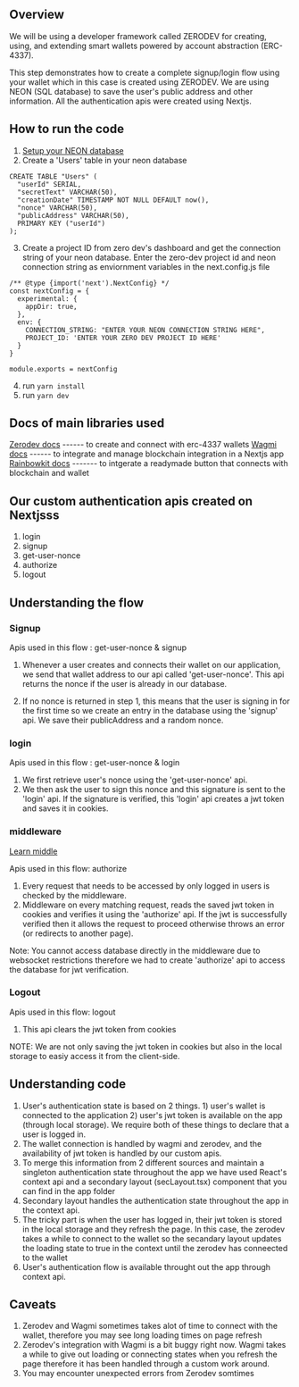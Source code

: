 ## Overview

We will be using a developer framework called ZERODEV for creating, using, and extending smart wallets powered by account abstraction (ERC-4337). 

This step demonstrates how to create a complete signup/login flow using your wallet which in this case is created using ZERODEV. We are using NEON (SQL database) to save the user's public address and other information. All the authentication apis were created using Nextjs.

## How to run the code

1) [Setup your NEON database](https://github.com/panaverse/learn-nextjs/tree/main/step12_serverless_databases/relational/step00_raw_helloworld)
2) Create a 'Users' table in your neon database 

```
CREATE TABLE "Users" (
  "userId" SERIAL,
  "secretText" VARCHAR(50),
  "creationDate" TIMESTAMP NOT NULL DEFAULT now(),
  "nonce" VARCHAR(50),
  "publicAddress" VARCHAR(50),
  PRIMARY KEY ("userId")
);
```


3) Create a project ID from zero dev's dashboard and get the connection string of your neon database. Enter the zero-dev project id and neon connection string as enviornment variables in the next.config.js file

```
/** @type {import('next').NextConfig} */
const nextConfig = {
  experimental: {
    appDir: true,
  },
  env: {
    CONNECTION_STRING: "ENTER YOUR NEON CONNECTION STRING HERE",
    PROJECT_ID: 'ENTER YOUR ZERO DEV PROJECT ID HERE'
  }
}

module.exports = nextConfig

```

4) run ```yarn install```
5) run ```yarn dev```

## Docs of main libraries used 

[Zerodev docs](https://docs.zerodev.app/)   ------ to create and connect with erc-4337 wallets
[Wagmi docs](https://wagmi.sh/)  ------ to integrate and manage blockchain integration in a Nextjs app
[Rainbowkit docs](https://www.rainbowkit.com/docs/introduction)  ------- to intgerate a readymade button that connects with blockchain and wallet


## Our custom authentication apis created on Nextjsss
1) login
2) signup
3) get-user-nonce
4) authorize
5) logout

## Understanding the flow

### Signup 

Apis used in this flow : get-user-nonce & signup

1) Whenever a user creates and connects their wallet on our application, we send that wallet address to our api called 'get-user-nonce'. This api returns the nonce if the user is already in our database. 

2) If no nonce is returned in step 1, this means that the user is signing in for the first time so we create an entry in the database using the 'signup' api. We save their publicAddress and a random nonce.


### login

Apis used in this flow : get-user-nonce &  login

1) We first retrieve user's nonce using the 'get-user-nonce' api.
2) We then ask the user to sign this nonce and this signature is sent to the 'login' api. If the signature is verified, this 'login' api creates a jwt token and saves it in cookies.

### middleware

[Learn middle](https://github.com/panaverse/learn-nextjs/tree/main/step13_middleware)

Apis used in this flow: authorize

1) Every request that needs to be accessed by only logged in users is checked by the middleware.
2) Middleware on every matching request, reads the saved jwt token in cookies and verifies it using the 'authorize' api. If the jwt is successfully verified then it allows the request to proceed otherwise throws an error (or redirects to another page).

Note: You cannot access database directly in the middleware due to websocket restrictions therefore we had to create 'authorize' api to access the database for jwt verification.


### Logout

Apis used in this flow: logout

1) This api clears the jwt token from cookies


NOTE: We are not only saving the jwt token in cookies but also in the local storage to easiy access it from the client-side.


## Understanding code

1) User's authentication state is based on 2 things. 1) user's wallet is connected to the application 2) user's jwt token is available on the app (through local storage). We require both of these things to declare that a user is logged in. 
2) The wallet connection is handled by wagmi and zerodev, and the availability of jwt token is handled by our custom apis.
3) To merge this information from 2 different sources and maintain a singleton authentication state throughout the app we have used React's context api and a secondary layout (secLayout.tsx) component that you can find in the app folder
4) Secondary layout handles the authentication state throughout the app in the context api.
5) The tricky part is when the user has logged in, their jwt token is stored in the local storage and they refresh the page. In this case, the zerodev takes a while to connect to the wallet so the secandary layout updates the loading state to true in the context until the zerodev has conneected to the wallet
6) User's authentication flow is available throught out the app through context api.

## Caveats

1) Zerodev and Wagmi sometimes takes alot of time to connect with the wallet, therefore you may see long loading times on page refresh
2) Zerodev's integration with Wagmi is a bit buggy right now. Wagmi takes a while to give out loading or connecting states when you refresh the page therefore it has been handled through a custom work around.
3) You may encounter unexpected errors from Zerodev somtimes
